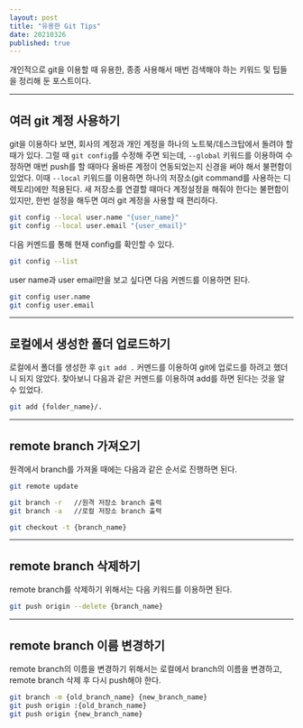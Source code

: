 ```yaml
---
layout: post
title: "유용한 Git Tips"
date: 20210326
published: true
---
```


개인적으로 git을 이용할 때 유용한, 종종 사용해서 매번 검색해야 하는 키워드 및 팁들을 정리해 둔 포스트이다.

<hr>

## 여러 git 계정 사용하기
git을 이용하다 보면, 회사의 계정과 개인 계정을 하나의 노트북/데스크탑에서 돌려야 할 때가 있다. 그럴 때 `git config`를 수정해 주면 되는데, `--global` 키워드를 이용하여 수정하면 매번 push를 할 때마다 올바른 계정이 연동되었는지 신경을 써야 해서 불편함이 있었다. 이때 `--local` 키워드를 이용하면 하나의 저장소(git command를 사용하는 디렉토리)에만 적용된다. 새 저장소를 연결할 때마다 계정설정을 해줘야 한다는 불편함이 있지만, 한번 설정을 해두면 여러 git 계정을 사용할 때 편리하다.
```bash
git config --local user.name "{user_name}"
git config --local user.email "{user_email}"
```
다음 커멘드를 통해 현재 config를 확인할 수 있다.
```bash
git config --list
```
user name과 user email만을 보고 싶다면 다음 커멘드를 이용하면 된다.
```bash
git config user.name
git config user.email
```

<hr>

## 로컬에서 생성한 폴더 업로드하기
로컬에서 폴더를 생성한 후 `git add .` 커멘드를 이용하여 git에 업로드를 하려고 했더니 되지 않았다. 찾아보니 다음과 같은 커멘드를 이용하여 add를 하면 된다는 것을 알 수 있었다.
```bash
git add {folder_name}/.
```

<hr>

## remote branch 가져오기
원격에서 branch를 가져올 때에는 다음과 같은 순서로 진행하면 된다.
```bash
git remote update
```
```bash
git branch -r   //원격 저장소 branch 출력
git branch -a   //로컬 저장소 branch 출력
```
```bash
git checkout -t {branch_name}
```

<hr>

## remote branch 삭제하기
remote branch를 삭제하기 위해서는 다음 키워드를 이용하면 된다.
```bash
git push origin --delete {branch_name}
```

<hr>

## remote branch 이름 변경하기
remote branch의 이름을 변경하기 위해서는 로컬에서 branch의 이름을 변경하고, remote branch 삭제 후 다시 push해야 한다.
```bash
git branch -m {old_branch_name} {new_branch_name}
git push origin :{old_branch_name}
git push origin {new_branch_name}
```